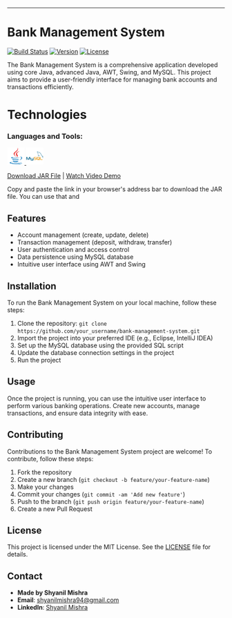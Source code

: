 

---

# Bank Management System

[![Build Status](https://img.shields.io/badge/build-passing-brightgreen)](link_to_build_status)
[![Version](https://img.shields.io/badge/version-1.0-blue)](link_to_version)
[![License](https://img.shields.io/badge/license-MIT-red)](link_to_license)

The Bank Management System is a comprehensive application developed using core Java, advanced Java, AWT, Swing, and MySQL. This project aims to provide a user-friendly interface for managing bank accounts and transactions efficiently.

# Technologies
<h3 align="left">Languages and Tools:</h3>
<p align="left">
    <a href="https://www.java.com" target="_blank" rel="noreferrer">
        <img src="https://raw.githubusercontent.com/devicons/devicon/master/icons/java/java-original.svg" alt="java" width="40" height="40"/>
        <a href="https://www.mysql.com/" target="_blank" rel="noreferrer"> <img src="https://raw.githubusercontent.com/devicons/devicon/master/icons/mysql/mysql-original-wordmark.svg" alt="mysql" width="40" height="40"/> </a>
</p>
        
[Download JAR File](https://drive.google.com/drive/folders/1VO0WNiPFu8n5DLnwRi37p9Vi2GyzRfAs) | [Watch Video Demo](https://drive.google.com/drive/folders/1VO0WNiPFu8n5DLnwRi37p9Vi2GyzRfAs)

Copy and paste the link in your browser's address bar to download the JAR file. You can use that and 
## Features

- Account management (create, update, delete)
- Transaction management (deposit, withdraw, transfer)
- User authentication and access control
- Data persistence using MySQL database
- Intuitive user interface using AWT and Swing

## Installation

To run the Bank Management System on your local machine, follow these steps:

1. Clone the repository: `git clone https://github.com/your_username/bank-management-system.git`
2. Import the project into your preferred IDE (e.g., Eclipse, IntelliJ IDEA)
3. Set up the MySQL database using the provided SQL script
4. Update the database connection settings in the project
5. Run the project

## Usage

Once the project is running, you can use the intuitive user interface to perform various banking operations. Create new accounts, manage transactions, and ensure data integrity with ease.

## Contributing

Contributions to the Bank Management System project are welcome! To contribute, follow these steps:

1. Fork the repository
2. Create a new branch (`git checkout -b feature/your-feature-name`)
3. Make your changes
4. Commit your changes (`git commit -am 'Add new feature'`)
5. Push to the branch (`git push origin feature/your-feature-name`)
6. Create a new Pull Request

## License

This project is licensed under the MIT License. See the [LICENSE](link_to_license) file for details.

##  Contact

- **Made by Shyanil Mishra**
- **Email**: shyanilmishra94@gmail.com
- **LinkedIn**: [Shyanil Mishra](https://www.linkedin.com/in/shyanil-mishra/)
